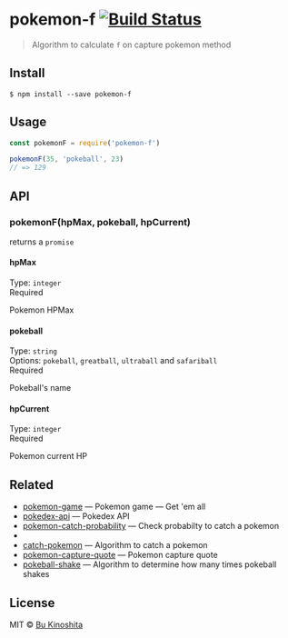 # pokemon-f [![Build Status](https://travis-ci.org/bukinoshita/pokemon-f.svg?branch=master)](https://travis-ci.org/bukinoshita/pokemon-f)

> Algorithm to calculate `f` on capture pokemon method


## Install

```
$ npm install --save pokemon-f
```


## Usage
```js
const pokemonF = require('pokemon-f')

pokemonF(35, 'pokeball', 23)
// => 129
```


## API

### pokemonF(hpMax, pokeball, hpCurrent)

returns a `promise`

#### hpMax

Type: `integer`<br/>
Required

Pokemon HPMax

#### pokeball

Type: `string`<br/>
Options: `pokeball`, `greatball`, `ultraball` and `safariball`<br/>
Required

Pokeball's name


#### hpCurrent

Type: `integer`<br/>
Required

Pokemon current HP


## Related

- [pokemon-game](https://github.com/bukinoshita/pokemon-game) — Pokemon game — Get 'em all
- [pokedex-api](https://github.com/bukinoshita/pokedex-api) — Pokedex API
- [pokemon-catch-probability](https://github.com/bukinoshita/pokemon-catch-probability) — Check probabilty to catch a pokemon
-
- [catch-pokemon](https://github.com/bukinoshita/catch-pokemon) — Algorithm to catch a pokemon
- [pokemon-capture-quote](https://github.com/bukinoshita/pokemon-capture-quote) — Pokemon capture quote
- [pokeball-shake](https://github.com/bukinoshita/pokeball-shake) — Algorithm to determine how many times pokeball shakes


## License

MIT © [Bu Kinoshita](https://bukinoshita.io)
